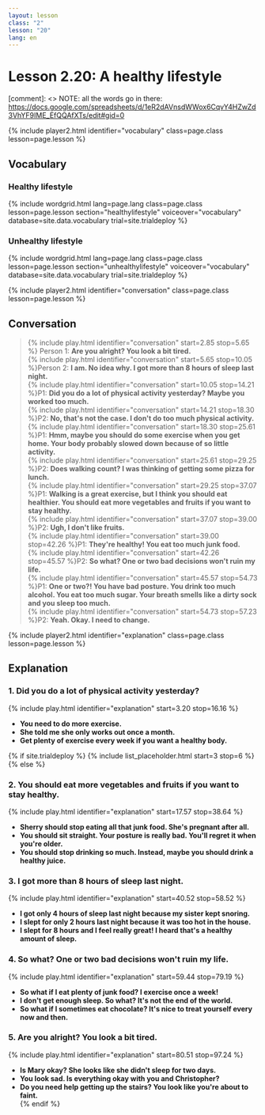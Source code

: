 ```yaml
---
layout: lesson
class: "2"
lesson: "20"
lang: en
---
```



# Lesson 2.20: A healthy lifestyle 

[comment]: <> NOTE: all the words go in there: https://docs.google.com/spreadsheets/d/1eR2dAVnsdWWox6CqvY4HZwZd3VhYF9IME_EfQQAfXTs/edit#gid=0

{% include player2.html identifier="vocabulary" class=page.class lesson=page.lesson %}
## Vocabulary 


### Healthy lifestyle 

{% include wordgrid.html lang=page.lang
		class=page.class 
		lesson=page.lesson 
		section="healthylifestyle"
		voiceover="vocabulary"
		database=site.data.vocabulary 
		trial=site.trialdeploy %}
		


### Unhealthy lifestyle  

{% include wordgrid.html lang=page.lang
		class=page.class 
		lesson=page.lesson 
		section="unhealthylifestyle"
		voiceover="vocabulary"
		database=site.data.vocabulary 
		trial=site.trialdeploy %}


{% include player2.html identifier="conversation" class=page.class lesson=page.lesson %}

## Conversation

> {% include play.html identifier="conversation" start=2.85 stop=5.65 %} Person 1: __Are you alright? You look a bit tired.__   
> {% include play.html identifier="conversation" start=5.65 stop=10.05 %}Person 2: __I am. No idea why. I got more than 8 hours of sleep last night.__    
> {% include play.html identifier="conversation" start=10.05 stop=14.21 %}P1: __Did you do a lot of physical activity yesterday? Maybe you worked too much.__    
> {% include play.html identifier="conversation" start=14.21 stop=18.30 %}P2: __No, that's not the case. I don't do too much physical activity.__  
> {% include play.html identifier="conversation" start=18.30 stop=25.61 %}P1: __Hmm, maybe you should do some exercise when you get home. Your body probably slowed down because of so little activity.__  
> {% include play.html identifier="conversation" start=25.61 stop=29.25 %}P2: __Does walking count? I was thinking of getting some pizza for lunch.__  
> {% include play.html identifier="conversation" start=29.25 stop=37.07 %}P1: __Walking is a great exercise, but I think you should eat healthier. You should eat more vegetables and fruits if you want to stay healthy.__   
> {% include play.html identifier="conversation" start=37.07 stop=39.00 %}P2: __Ugh, I don't like fruits.__  
> {% include play.html identifier="conversation" start=39.00 stop=42.26 %}P1: __They're healthy! You eat too much junk food.__    
> {% include play.html identifier="conversation" start=42.26 stop=45.57 %}P2: __So what? One or two bad decisions won't ruin my life.__  
> {% include play.html identifier="conversation" start=45.57 stop=54.73 %}P1: __One or two?! You have bad posture. You drink too much alcohol. You eat too much sugar. Your breath smells like a dirty sock and you sleep too much.__  
> {% include play.html identifier="conversation" start=54.73 stop=57.23 %}P2: __Yeah. Okay. I need to change.__  


{% include player2.html identifier="explanation" class=page.class lesson=page.lesson %}

## Explanation
### 1. Did you do a lot of physical activity yesterday?
{% include play.html identifier="explanation" start=3.20 stop=16.16 %}

- __You need to do more exercise.__ 
- __She told me she only works out once a month.__ 
- __Get plenty of exercise every week if you want a healthy body.__ 

{% if site.trialdeploy %}
  {% include list_placeholder.html start=3 stop=6 %}
  {% else %}



### 2. You should eat more vegetables and fruits if you want to stay healthy. 
{% include play.html identifier="explanation" start=17.57 stop=38.64 %}

- __Sherry should stop eating all that junk food. She's pregnant after all.__ 
- __You should sit straight. Your posture is really bad. You'll regret it when you're older.__ 
- __You should stop drinking so much. Instead, maybe you should drink a healthy juice.__ 

### 3. I got more than 8 hours of sleep last night. 
{% include play.html identifier="explanation" start=40.52 stop=58.52 %}

- __I got only 4 hours of sleep last night because my sister kept snoring.__
- __I slept for only 2 hours last night because it was too hot in the house.__ 
- __I slept for 8 hours and I feel really great! I heard that's a healthy amount of sleep.__ 

### 4. So what? One or two bad decisions won't ruin my life.
{% include play.html identifier="explanation" start=59.44 stop=79.19 %}

- __So what if I eat plenty of junk food? I exercise once a week!__ 
- __I don't get enough sleep. So what? It's not the end of the world.__ 
- __So what if I sometimes eat chocolate? It's nice to treat yourself every now and then.__ 

### 5. Are you alright? You look a bit tired.
{% include play.html identifier="explanation" start=80.51 stop=97.24 %}

- __Is Mary okay? She looks like she didn't sleep for two days.__ 
- __You look sad. Is everything okay with you and Christopher?__ 
- __Do you need help getting up the stairs? You look like you're about to faint.__   
  {% endif %}